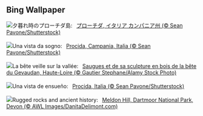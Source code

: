 ## Bing Wallpaper
![](https://www.bing.com/th?id=OHR.ProcidaItaly_JA-JP5458628565_UHD.jpg&w=1000)夕暮れ時のプローチダ島:&nbsp;&ensp;[プローチダ, イタリア カンパニア州 (© Sean Pavone/Shutterstock)](https://www.bing.com/th?id=OHR.ProcidaItaly_JA-JP5458628565_UHD.jpg)
<br><br/>
![](https://www.bing.com/th?id=OHR.ProcidaItaly_IT-IT5234311599_UHD.jpg&w=1000)Una vista da sogno:&nbsp;&ensp;[Procida, Campania, Italia (© Sean Pavone/Shutterstock)](https://www.bing.com/th?id=OHR.ProcidaItaly_IT-IT5234311599_UHD.jpg)
<br><br/>
![](https://www.bing.com/th?id=OHR.Gevaudan_FR-FR8210514398_UHD.jpg&w=1000)La bête veille sur la vallée:&nbsp;&ensp;[Saugues et de sa sculpture en bois de la bête du Gevaudan, Haute-Loire (© Gautier Stephane/Alamy Stock Photo)](https://www.bing.com/th?id=OHR.Gevaudan_FR-FR8210514398_UHD.jpg)
<br><br/>
![](https://www.bing.com/th?id=OHR.ProcidaItaly_ES-ES3683647900_UHD.jpg&w=1000)Una vista de ensueño:&nbsp;&ensp;[Procida, Italia (© Sean Pavone/Shutterstock)](https://www.bing.com/th?id=OHR.ProcidaItaly_ES-ES3683647900_UHD.jpg)
<br><br/>
![](https://www.bing.com/th?id=OHR.DartmoorNationalPark_EN-GB4196669556_UHD.jpg&w=1000)Rugged rocks and ancient history:&nbsp;&ensp;[Meldon Hill, Dartmoor National Park, Devon (© AWL Images/DanitaDelimont.com)](https://www.bing.com/th?id=OHR.DartmoorNationalPark_EN-GB4196669556_UHD.jpg)
<br><br/>
